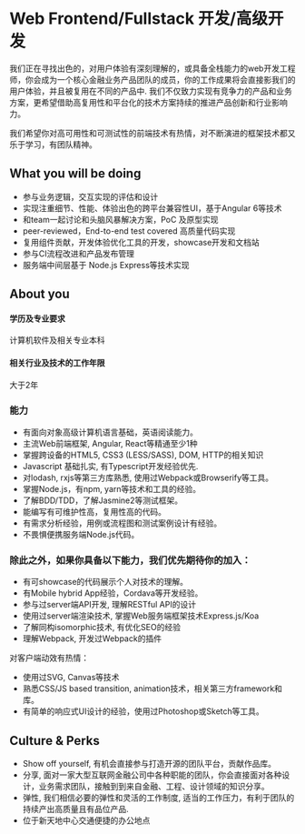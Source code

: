 # Web Frontend/Fullstack 开发/高级开发

我们正在寻找出色的，对用户体验有深刻理解的，或具备全栈能力的web开发工程师，你会成为一个核心金融业务产品团队的成员，你的工作成果将会直接影我们的用户体验，并且被复用在不同的产品中. 我们不仅致力实现有竞争力的产品和业务方案，更希望借助高复用性和平台化的技术方案持续的推进产品创新和行业影响力。

我们希望你对高可用性和可测试性的前端技术有热情，对不断演进的框架技术都又乐于学习，有团队精神。

## What you will be doing
- 参与业务逻辑，交互实现的评估和设计
- 实现注重细节、性能、体验出色的跨平台兼容性UI，基于Angular 6等技术
- 和team一起讨论和头脑风暴解决方案，PoC 及原型实现
- peer-reviewed，End-to-end test covered 高质量代码实现
- 复用组件贡献，开发体验优化工具的开发，showcase开发和文档站
- 参与CI流程改进和产品发布管理
- 服务端中间层基于 Node.js Express等技术实现

## About you
#### 学历及专业要求
计算机软件及相关专业本科
#### 相关行业及技术的工作年限
大于2年
### 能力
- 有面向对象高级计算机语言基础，英语阅读能力。
- 主流Web前端框架, Angular, React等精通至少1种
- 掌握跨设备的HTML5, CSS3 (LESS/SASS), DOM, HTTP的相关知识
- Javascript 基础扎实, 有Typescript开发经验优先.
- 对lodash, rxjs等第三方库熟悉, 使用过Webpack或Browserify等工具。
- 掌握Node.js，有npm, yarn等技术和工具的经验。
- 了解BDD/TDD，了解Jasmine2等测试框架。
- 能编写有可维护性高，复用性高的代码。
- 有需求分析经验，用例或流程图和测试案例设计有经验。
- 不畏惧便携服务端Node.js代码。


### 除此之外，如果你具备以下能力，我们优先期待你的加入：
- 有可showcase的代码展示个人对技术的理解。
- 有Mobile hybrid App经验，Cordava等开发经验。
- 参与过server端API开发, 理解RESTful API的设计
- 使用过server端渲染技术, 掌握Web服务端框架技术Express.js/Koa
- 了解同构isomorphic技术, 有优化SEO的经验
- 理解Webpack, 开发过Webpack的插件

对客户端动效有热情：
- 使用过SVG, Canvas等技术
- 熟悉CSS/JS based transition, animation技术，相关第三方framework和库。
- 有简单的响应式UI设计的经验，使用过Photoshop或Sketch等工具。

## Culture & Perks
- Show off yourself, 有机会直接参与打造开源的团队平台，贡献作品库。
- 分享, 面对一家大型互联网金融公司中各种职能的团队，你会直接面对各种设计，业务需求团队，接触到到来自金融、工程、设计领域的知识分享。
- 弹性, 我们相信必要的弹性和灵活的工作制度, 适当的工作压力，有利于团队的持续产出高质量且有品位产品.
- 位于新天地中心交通便捷的办公地点

